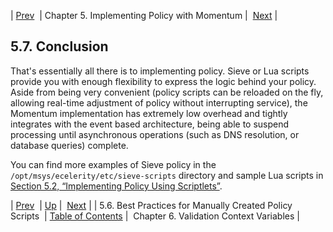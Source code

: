 | [Prev](policy.best.practices)  | Chapter 5. Implementing Policy with Momentum |  [Next](policy.context.variables.php) |

## 5.7. Conclusion

That's essentially all there is to implementing policy. Sieve or Lua scripts provide you with enough flexibility to express the logic behind your policy. Aside from being very convenient (policy scripts can be reloaded on the fly, allowing real-time adjustment of policy without interrupting service), the Momentum implementation has extremely low overhead and tightly integrates with the event based architecture, being able to suspend processing until asynchronous operations (such as DNS resolution, or database queries) complete.

You can find more examples of Sieve policy in the `/opt/msys/ecelerity/etc/sieve-scripts` directory and sample Lua scripts in [Section 5.2, “Implementing Policy Using Scriptlets”](implementing.policy.scriptlets "5.2. Implementing Policy Using Scriptlets").

| [Prev](policy.best.practices)  | [Up](policy.php) |  [Next](policy.context.variables.php) |
| 5.6. Best Practices for Manually Created Policy Scripts  | [Table of Contents](index) |  Chapter 6. Validation Context Variables |
